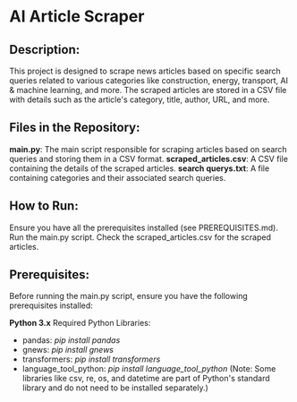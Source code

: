 # AI Article Scraper

## Description:
This project is designed to scrape news articles based on specific search queries related to various categories like construction, energy, transport, AI & machine learning, and more. The scraped articles are stored in a CSV file with details such as the article's category, title, author, URL, and more.

## Files in the Repository:

**main.py**: The main script responsible for scraping articles based on search queries and storing them in a CSV format.
**scraped_articles.csv**: A CSV file containing the details of the scraped articles.
**search querys.txt**: A file containing categories and their associated search queries.

## How to Run:
Ensure you have all the prerequisites installed (see PREREQUISITES.md).
Run the main.py script.
Check the scraped_articles.csv for the scraped articles.

## Prerequisites:

Before running the main.py script, ensure you have the following prerequisites installed:

**Python 3.x**
Required Python Libraries:
- pandas: _pip install pandas_
- gnews: _pip install gnews_
- transformers: _pip install transformers_
- language_tool_python: _pip install language_tool_python_
(Note: Some libraries like csv, re, os, and datetime are part of Python's standard library and do not need to be installed separately.)
